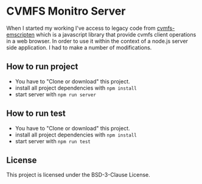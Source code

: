 # CVMFS Monitro Server
When I started my working I've access to legacy code from [cvmfs-emscripten](https://github.com/cvmfs-contrib/cvmfs-emscripten) which is a 
javascript library that provide cvmfs client operations in a web browser. In order to use it within the context of a node.js server side application.
I had to make a number of modifications.

## How to run project
* You have to "Clone or download" this project.
* install all project dependencies with `npm install`
* start server with `npm run server`

## How to run test
* You have to "Clone or download" this project.
* install all project dependencies with `npm install`
* start server with `npm run test`

## License 
This project is licensed under the BSD-3-Clause License.